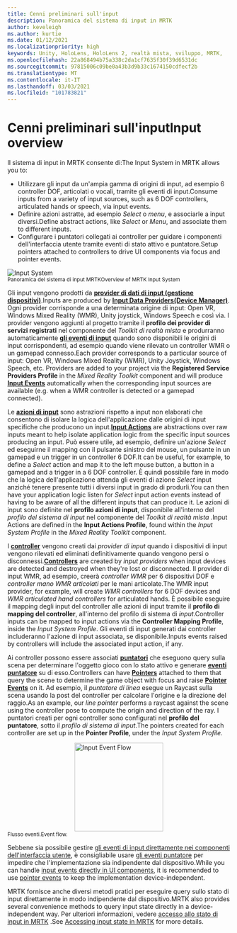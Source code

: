 ```yaml
---
title: Cenni preliminari sull'input
description: Panoramica del sistema di input in MRTK
author: keveleigh
ms.author: kurtie
ms.date: 01/12/2021
ms.localizationpriority: high
keywords: Unity, HoloLens, HoloLens 2, realtà mista, sviluppo, MRTK,
ms.openlocfilehash: 22a868494b75a338c2da1cf7635f30f39d6531dc
ms.sourcegitcommit: 97815006c09be0a43b3d9b33c1674150cdfecf2b
ms.translationtype: MT
ms.contentlocale: it-IT
ms.lasthandoff: 03/03/2021
ms.locfileid: "101783821"
---
```

# <a name="input-overview"></a><span data-ttu-id="a3e48-104">Cenni preliminari sull'input</span><span class="sxs-lookup"><span data-stu-id="a3e48-104">Input overview</span></span>

<span data-ttu-id="a3e48-105">Il sistema di input in MRTK consente di:</span><span class="sxs-lookup"><span data-stu-id="a3e48-105">The Input System in MRTK allows you to:</span></span>

- <span data-ttu-id="a3e48-106">Utilizzare gli input da un'ampia gamma di origini di input, ad esempio 6 controller DOF, articolati o vocali, tramite gli eventi di input.</span><span class="sxs-lookup"><span data-stu-id="a3e48-106">Consume inputs from a variety of input sources, such as 6 DOF controllers, articulated hands or speech, via input events.</span></span>
- <span data-ttu-id="a3e48-107">Definire azioni astratte, ad esempio *Select* o *menu*, e associarle a input diversi.</span><span class="sxs-lookup"><span data-stu-id="a3e48-107">Define abstract actions, like *Select* or *Menu*, and associate them to different inputs.</span></span>
- <span data-ttu-id="a3e48-108">Configurare i puntatori collegati ai controller per guidare i componenti dell'interfaccia utente tramite eventi di stato attivo e puntatore.</span><span class="sxs-lookup"><span data-stu-id="a3e48-108">Setup pointers attached to controllers to drive UI components via focus and pointer events.</span></span>

<img src="../images/input/MRTK_InputSystem.png" style="display:block;margin-left:auto;margin-right:auto;" alt="Input System">
<span data-ttu-id="a3e48-109"><sup>Panoramica del sistema di input MRTK</sup></span><span class="sxs-lookup"><span data-stu-id="a3e48-109"><sup>Overview of MRTK Input System</sup></span></span>

<span data-ttu-id="a3e48-110">Gli input vengono prodotti da [**provider di dati di input (gestione dispositivi)**](InputProviders.md).</span><span class="sxs-lookup"><span data-stu-id="a3e48-110">Inputs are produced by [**Input Data Providers(Device Manager)**](InputProviders.md).</span></span> <span data-ttu-id="a3e48-111">Ogni provider corrisponde a una determinata origine di input: Open VR, Windows Mixed Reality (WMR), Unity joystick, Windows Speech e così via. I provider vengono aggiunti al progetto tramite il **profilo dei provider di servizi registrati** nel componente del *Toolkit di realtà mista* e produrranno automaticamente [**gli eventi di input**](InputEvents.md) quando sono disponibili le origini di input corrispondenti, ad esempio quando viene rilevato un controller WMR o un gamepad connesso.</span><span class="sxs-lookup"><span data-stu-id="a3e48-111">Each provider corresponds to a particular source of input: Open VR, Windows Mixed Reality (WMR), Unity Joystick, Windows Speech, etc. Providers are added to your project via the **Registered Service Providers Profile** in the *Mixed Reality Toolkit* component and will produce [**Input Events**](InputEvents.md) automatically when the corresponding input sources are available (e.g. when a WMR controller is detected or a gamepad connected).</span></span>

<span data-ttu-id="a3e48-112">Le [**azioni di input**](InputActions.md) sono astrazioni rispetto a input non elaborati che consentono di isolare la logica dell'applicazione dalle origini di input specifiche che producono un input.</span><span class="sxs-lookup"><span data-stu-id="a3e48-112">[**Input Actions**](InputActions.md) are abstractions over raw inputs meant to help isolate application logic from the specific input sources producing an input.</span></span> <span data-ttu-id="a3e48-113">Può essere utile, ad esempio, definire un'azione *Select* ed eseguirne il mapping con il pulsante sinistro del mouse, un pulsante in un gamepad e un trigger in un controller 6 DOF.</span><span class="sxs-lookup"><span data-stu-id="a3e48-113">It can be useful, for example, to define a *Select* action and map it to the left mouse button, a button in a gamepad and a trigger in a 6 DOF controller.</span></span> <span data-ttu-id="a3e48-114">È quindi possibile fare in modo che la logica dell'applicazione attenda gli eventi di azione *Select* input anziché tenere presente tutti i diversi input in grado di produrli.</span><span class="sxs-lookup"><span data-stu-id="a3e48-114">You can then have your application logic listen for *Select* input action events instead of having to be aware of all the different inputs that can produce it.</span></span> <span data-ttu-id="a3e48-115">Le azioni di input sono definite nel **profilo azioni di input**, disponibile all'interno del *profilo del sistema di input* nel componente del *Toolkit di realtà mista* .</span><span class="sxs-lookup"><span data-stu-id="a3e48-115">Input Actions are defined in the **Input Actions Profile**, found within the *Input System Profile* in the *Mixed Reality Toolkit* component.</span></span>

<span data-ttu-id="a3e48-116">I [**controller**](Controllers.md) vengono creati dai *provider di input* quando i dispositivi di input vengono rilevati ed eliminati definitivamente quando vengono persi o disconnessi.</span><span class="sxs-lookup"><span data-stu-id="a3e48-116">[**Controllers**](Controllers.md) are created by *input providers* when input devices are detected and destroyed when they're lost or disconnected.</span></span> <span data-ttu-id="a3e48-117">Il provider di input WMR, ad esempio, creerà *controller WMR* per 6 dispositivi DOF e *controller mano WMR articolati* per le mani articolate.</span><span class="sxs-lookup"><span data-stu-id="a3e48-117">The WMR input provider, for example, will create *WMR controllers* for 6 DOF devices and *WMR articulated hand controllers* for articulated hands.</span></span> <span data-ttu-id="a3e48-118">È possibile eseguire il mapping degli input del controller alle azioni di input tramite il **profilo di mapping del controller**, all'interno del profilo di sistema di *input*.</span><span class="sxs-lookup"><span data-stu-id="a3e48-118">Controller inputs can be mapped to input actions via the **Controller Mapping Profile**, inside the *Input System Profile*.</span></span> <span data-ttu-id="a3e48-119">Gli eventi di input generati dai controller includeranno l'azione di input associata, se disponibile.</span><span class="sxs-lookup"><span data-stu-id="a3e48-119">Inputs events raised by controllers will include the associated input action, if any.</span></span>

<span data-ttu-id="a3e48-120">Ai controller possono essere associati [**puntatori**](Pointers.md) che eseguono query sulla scena per determinare l'oggetto gioco con lo stato attivo e generare [**eventi puntatore**](Pointers.md#pointer-event-interfaces) su di esso.</span><span class="sxs-lookup"><span data-stu-id="a3e48-120">Controllers can have [**Pointers**](Pointers.md) attached to them that query the scene to determine the game object with focus and raise [**Pointer Events**](Pointers.md#pointer-event-interfaces) on it.</span></span> <span data-ttu-id="a3e48-121">Ad esempio, il *puntatore di linea* esegue un Raycast sulla scena usando la post del controller per calcolare l'origine e la direzione del raggio.</span><span class="sxs-lookup"><span data-stu-id="a3e48-121">As an example, our *line pointer* performs a raycast against the scene using the controller pose to compute the origin and direction of the ray.</span></span> <span data-ttu-id="a3e48-122">I puntatori creati per ogni controller sono configurati nel **profilo del puntatore**, sotto il *profilo di sistema di input*.</span><span class="sxs-lookup"><span data-stu-id="a3e48-122">The pointers created for each controller are set up in the **Pointer Profile**, under the *Input System Profile*.</span></span>

<img src="../images/input/MRTK_Input_EventFlow.png" width="200px" alt="Input Event Flow" style="display:block;margin-left:auto;margin-right:auto;">
<span data-ttu-id="a3e48-123"><sup>Flusso eventi.</sup></span><span class="sxs-lookup"><span data-stu-id="a3e48-123"><sup>Event flow.</sup></span></span>

<span data-ttu-id="a3e48-124">Sebbene sia possibile gestire [gli eventi di input direttamente nei componenti dell'interfaccia utente](InputEvents.md), è consigliabile usare [gli eventi puntatore](pointers.md#pointer-event-interfaces) per impedire che l'implementazione sia indipendente dal dispositivo.</span><span class="sxs-lookup"><span data-stu-id="a3e48-124">While you can handle [input events directly in UI components](InputEvents.md), it is recommended to use [pointer events](pointers.md#pointer-event-interfaces) to keep the implementation device-independent.</span></span>

<span data-ttu-id="a3e48-125">MRTK fornisce anche diversi metodi pratici per eseguire query sullo stato di input direttamente in modo indipendente dal dispositivo.</span><span class="sxs-lookup"><span data-stu-id="a3e48-125">MRTK also provides several convenience methods to query input state directly in a device-independent way.</span></span> <span data-ttu-id="a3e48-126">Per ulteriori informazioni, vedere [accesso allo stato di input in MRTK](InputState.md) .</span><span class="sxs-lookup"><span data-stu-id="a3e48-126">See [Accessing input state in MRTK](InputState.md) for more details.</span></span>
